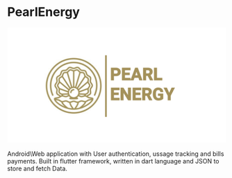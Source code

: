 # PearlEnergy

![PearlEnergy Logo](https://github.com/nayaksomkar/PearlEnergy/blob/master/assets/images/logo.png)

Android\Web application with User authentication, ussage tracking and bills payments.
Built in flutter framework, written in dart language and JSON to store and fetch Data.
